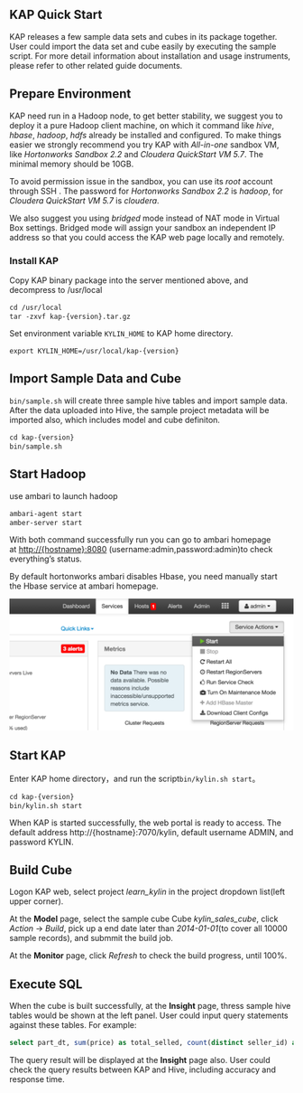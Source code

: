 ## KAP Quick Start

KAP releases a few sample data sets and cubes in its package together. User could import the data set and cube easily by executing the sample script. For more detail information about installation and usage instruments, please refer to other related guide documents. 

## Prepare Environment

KAP need run in a Hadoop node, to get better stability, we suggest you to deploy it a pure Hadoop client machine, on which it command like *hive*, *hbase*, *hadoop*, *hdfs* already be installed and configured. To make things easier we strongly recommend you try KAP with *All-in-one* sandbox VM, like *Hortonworks Sandbox 2.2* and *Cloudera QuickStart VM 5.7*. The minimal memory should be 10GB. 

To avoid permission issue in the sandbox, you can use its *root* account through SSH . The password for *Hortonworks Sandbox 2.2* is *hadoop*, for *Cloudera QuickStart VM 5.7* is *cloudera*. 

We also suggest you using *bridged* mode instead of NAT mode in Virtual Box settings. Bridged mode will assign your sandbox an independent IP address so that you could access the KAP web page locally and remotely. 

### Install KAP

Copy KAP binary package into the server mentioned above, and decompress to /usr/local

```shell
cd /usr/local
tar -zxvf kap-{version}.tar.gz 
```

Set environment variable `KYLIN_HOME` to KAP home directory.

```shell
export KYLIN_HOME=/usr/local/kap-{version}
```

## Import Sample Data and Cube

`bin/sample.sh` will create three sample hive tables and import sample data. After the data uploaded into Hive, the sample project metadata will be imported also, which includes model and cube definiton. 

```shell
cd kap-{version}
bin/sample.sh
```



## **Start Hadoop**

use ambari to launch hadoop

```shell
ambari-agent start
amber-server start
```

With both command successfully run you can go to ambari homepage at [http://{hostname}:8080](http://your_sandbox_ip:8080/) (username:admin,password:admin)to check everything’s status. 

By default hortonworks ambari disables Hbase, you need manually start the Hbase service at ambari homepage.

   ![kap_quickstart_hbase](image/kap_quickstart_hbase.png)

## Start KAP

Enter KAP home directory，and run the script`bin/kylin.sh start`。

```shell
cd kap-{version}
bin/kylin.sh start
```

When KAP is started successfully, the web portal is ready to access. The default address http://{hostname}:7070/kylin, default username ADMIN, and password KYLIN.

## Build Cube

Logon KAP web, select project *learn_kylin* in the project dropdown list(left upper corner). 

At the **Model** page, select the sample cube Cube *kylin_sales_cube*, click *Action* -> *Build*, pick up a end date later than *2014-01-01*(to cover all 10000 sample records), and submmit the build job.

At the **Monitor** page, click *Refresh* to check the build progress, until 100%.

## Execute SQL

When the cube is built successfully, at the **Insight** page, thress sample hive tables would be shown at the left panel. User could input query statements against these tables. For example: 

```sql
select part_dt, sum(price) as total_selled, count(distinct seller_id) as sellers from kylin_sales group by part_dt order by part_dt
```

The query result will be displayed at the **Insight** page also. User could check the query results between KAP and Hive, including accuracy and response time. 
